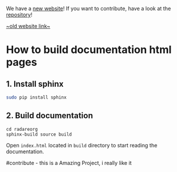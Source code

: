 We have a [new website](radare.org/)!
If you want to contribute, have a look at the [repository](https://github.com/radareorg/radare.org)!

[~old website link~](http://radare2s-website.readthedocs.io)

# How to build documentation html pages

## 1. Install sphinx

```bash
sudo pip install sphinx
```

## 2. Build documentation

```
cd radareorg
sphinx-build source build
```

Open `index.html` located in `build` directory to start reading the documentation.

#contribute - this is a Amazing Project, i really like it
